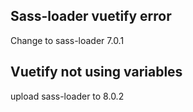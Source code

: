 ## Sass-loader vuetify error
Change to sass-loader 7.0.1

## Vuetify not using variables
upload sass-loader to 8.0.2